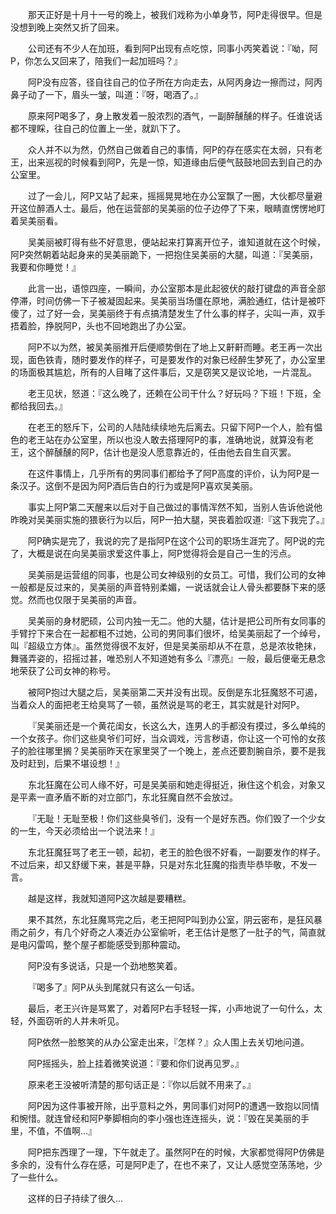 &emsp;&emsp;那天正好是十月十一号的晚上，被我们戏称为小单身节，阿P走得很早。但是没想到晚上突然又折了回来。

&emsp;&emsp;公司还有不少人在加班，看到阿P出现有点吃惊，同事小丙笑着说：『呦，阿P，你怎么又回来了，陪我们一起加班吗？』

&emsp;&emsp;阿P没有应答，径自往自己的位子所在方向走去，从阿丙身边一擦而过，阿丙鼻子动了一下，眉头一皱，叫道：『呀，喝酒了。』

&emsp;&emsp;原来阿P喝多了，身上散发着一股浓烈的酒气，一副醉醺醺的样子。任谁说话都不理睬，往自己的位置上一坐，就趴下了。

&emsp;&emsp;众人并不以为然，仍然自己做着自己的事情，阿P的存在感实在太弱，只有老王，出来巡视的时候看到阿P，先是一惊，知道缘由后便气鼓鼓地回去到自己的办公室里。

&emsp;&emsp;过了一会儿，阿P又站了起来，摇摇晃晃地在办公室飘了一圈，大伙都尽量避开这位醉酒人士。最后，他在运营部的吴美丽的位子边停了下来，眼睛直愣愣地盯着吴美丽看。

&emsp;&emsp;吴美丽被盯得有些不好意思，便站起来打算离开位子，谁知道就在这个时候，阿P突然朝着站起身来的吴美丽跪下，一把抱住吴美丽的大腿，叫道：『吴美丽，我要和你睡觉！』

&emsp;&emsp;此言一出，语惊四座，一瞬间，办公室那本是此起彼伏的敲打键盘的声音全部停滞，时间仿佛一下子被凝固起来。吴美丽当场僵在原地，满脸通红，估计是被吓傻了，过了好一会，吴美丽终于有点搞清楚发生了什么事的样子，尖叫一声，双手捂着脸，挣脱阿P，头也不回地跑出了办公室。

&emsp;&emsp;阿P不以为然，被吴美丽推开后便顺势倒在了地上又鼾鼾而睡。老王再一次出现，面色铁青，随时要发作的样子，可是要发作的对象已经醉生梦死了，办公室里的场面极其尴尬，所有的人目睹了这件事后，又是窃笑又是议论地，一片混乱。

&emsp;&emsp;老王见状，怒道：『这么晚了，还赖在公司干什么？好玩吗？下班！下班，全都给我回去。』

&emsp;&emsp;在老王的怒斥下，公司的人陆陆续续地先后离去。只留下阿P一个人，脸有愠色的老王站在办公室里，所以也没人敢去搭理阿P的事，准确地说，就算没有老王，这个醉醺醺的阿P，估计也是没人愿意靠近的，任由他去自生自灭罢。

&emsp;&emsp;在这件事情上，几乎所有的男同事们都给予了阿P高度的评价，认为阿P是一条汉子。这倒不是因为阿P酒后告白的行为或是阿P喜欢吴美丽。

&emsp;&emsp;事实上阿P第二天醒来以后对于自己做过的事情浑然不知，当别人告诉他说他昨晚对吴美丽实施的猥亵行为以后，阿P一拍大腿，哭丧着脸叹道:『这下我完了。』

&emsp;&emsp;阿P确实是完了，我说的完了是指阿P在这个公司的职场生涯完了。阿P说的完了，大概是说在向吴美丽求爱这件事上，阿P觉得将会是自己一生的污点。

&emsp;&emsp;吴美丽是运营组的同事，也是公司女神级别的女员工。可惜，我们公司的女神一般都是反过来的，吴美丽的声音特别柔媚，一说话就会让人骨头都要酥下来的感觉。然而也仅限于吴美丽的声音。

&emsp;&emsp;吴美丽的身材肥硕，公司内独一无二。他的大腿，估计是把公司所有女同事的手臂拧下来合在一起都粗不过她，公司的男同事们很坏，给吴美丽起了一个绰号，叫『超级立方体』。虽然觉得很不友好，但是吴美丽却从不在意，总是浓妆艳抹，舞骚弄姿的，招摇过甚，唯恐别人不知道她有多么『漂亮』一般，最后便毫无悬念地荣获了公司女神的称号。

&emsp;&emsp;被阿P抱过大腿之后，吴美丽第二天并没有出现。反倒是东北狂魔怒不可遏，当着众人的面把老王给臭骂了一顿，虽然说是骂的老王，其实就是针对阿P。

&emsp;&emsp;『吴美丽还是一个黄花闺女，长这么大，连男人的手都没有摸过，多么单纯的一个女孩子。你们这些臭爷们可好，当众调戏，污言秽语，你让这一个可怜的女孩子的脸往哪里搁？吴美丽昨天在家里哭了一个晚上，差点还要割腕自杀，要不是我及时赶到，后果不堪设想！』

&emsp;&emsp;东北狂魔在公司人缘不好，可是吴美丽和她走得挺近，揪住这个机会，对象又是平素一直矛盾不断的对立部门，东北狂魔自然不会放过。

&emsp;&emsp;『无耻！无耻至极！你们这些臭爷们，没有一个是好东西。你们毁了一个少女的一生，今天必须给出一个说法来！』

&emsp;&emsp;东北狂魔狂骂了老王一顿，起初，老王的脸色很不好看，一副要发作的样子。不过后来，却又舒缓下来，甚是平静，只是对东北狂魔的指责毕恭毕敬，不发一言。

&emsp;&emsp;越是这样，我就知道阿P这次越是要糟糕。

&emsp;&emsp;果不其然，东北狂魔骂完之后，老王把阿P叫到办公室，阴云密布，是狂风暴雨之前夕，有几个好奇之人凑近办公室偷听，老王估计是憋了一肚子的气，简直就是电闪雷鸣，整个屋子都能感受到那种震动。

&emsp;&emsp;阿P没有多说话，只是一个劲地憨笑着。

&emsp;&emsp;『喝多了』阿P从头到尾就只有这么一句话。

&emsp;&emsp;最后，老王兴许是骂累了，对着阿P右手轻轻一挥，小声地说了一句什么，太轻，外面窃听的人并未听见。

&emsp;&emsp;阿P依然一脸憨笑的从办公室走出来，『怎样？』众人围上去关切地问道。

&emsp;&emsp;阿P摇摇头，脸上挂着微笑说道：『要和你们说再见罗。』

&emsp;&emsp;原来老王没被听清楚的那句话正是：『你以后就不用来了。』

&emsp;&emsp;阿P因为这件事被开除，出乎意料之外，男同事们对阿P的遭遇一致抱以同情和惋惜。就连曾经和阿P拳脚相向的李小强也连连摇头，说：『毁在吴美丽的手里，不值，不值啊…』

&emsp;&emsp;阿P把东西理了一理，下午就走了。虽然阿P在的时候，大家都觉得阿P仿佛是多余的，没有什么存在感，可是阿P走了，在也不来了，又让人感觉空荡荡地，少了一些什么。

&emsp;&emsp;这样的日子持续了很久… 

